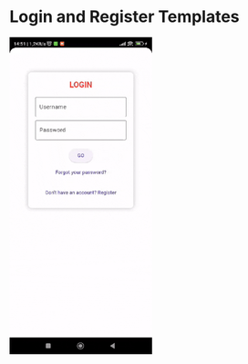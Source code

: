 # Login and Register Templates

<p float="left">
  <img src="https://github.com/eyupakky/loginregistertemplate2/blob/main/loginprewiev.gif" width="250" />
</p>